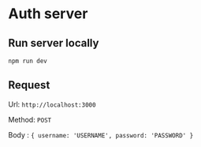 # Auth server

## Run server locally

`npm run dev`

## Request

Url: `http://localhost:3000`

Method: `POST`

Body : `{ username: 'USERNAME', password: 'PASSWORD' }`
